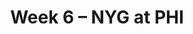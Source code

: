 ---
layout: game
title: Week 6 – NYG at PHI
season: 2015
game_id: 2015_06_NYG_PHI
away_team: NYG
home_team: PHI
---